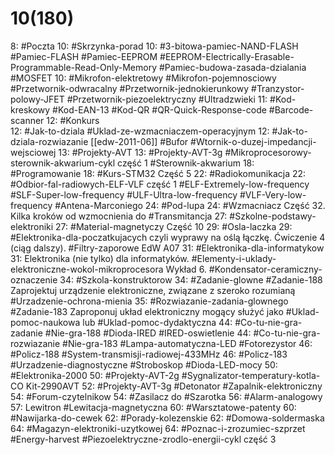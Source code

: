 # 10(180)

8: #Poczta 
10: #Skrzynka-porad 
	10: #3-bitowa-pamiec-NAND-FLASH #Pamiec-FLASH #Pamiec-EEPROM #EEPROM-Electrically-Erasable-Programmable-Read-Only-Memory #Pamiec-budowa-zasada-dzialania #MOSFET 
	10: #Mikrofon-elektretowy #Mikrofon-pojemnosciowy #Przetwornik-odwracalny #Przetwornik-jednokierunkowy #Tranzystor-polowy-JFET #Przetwornik-piezoelektryczny #Ultradzwieki 
	11: #Kod-kreskowy #Kod-EAN-13 #Kod-QR #QR-Quick-Response-code #Barcode-scanner
12: #Konkurs \
	12: #Jak-to-dziala #Uklad-ze-wzmacniaczem-operacyjnym 
	12: #Jak-to-dziala-rozwiazanie [[edw-2011-06]] #Bufor #Wtornik-o-duzej-impedancji-wejsciowej 
13: #Projekty-AVT 
	13: #Projekty-AVT-3g #Mikroprocesorowy-sterownik-akwarium-cykl część 1 #Sterownik-akwarium
18: #Programowanie 
	18: #Kurs-STM32 Część 5
22: #Radiokomunikacja 
	22: #Odbior-fal-radiowych-ELF-VLF część 1 #ELF-Extremely-low-frequency #SLF-Super-low-frequency #ULF-Ultra-low-frequency  #VLF-Very-low-frequency #Antena-Marconiego
24: #Pod-lupa 
	24: #Wzmacniacz Część 32. Kilka kroków od wzmocnienia do #Transmitancja
27: #Szkolne-podstawy-elektroniki 
	27: #Material-magnetyczy Część 10
29: #Osla-laczka 
	29: #Elektronika-dla-poczatkujacych czyli wyprawy na oślą łączkę. Ćwiczenie 4 (ciąg dalszy). #Filtry-zaporowe EdW A07
31: #Elektronika-dla-informatykow 
	31: Elektronika (nie tylko) dla informatyków. #Elementy-i-uklady-elektroniczne-wokol-mikroprocesora Wykład 6. #Kondensator-ceramiczny-oznaczenie 
34: #Szkola-konstruktorow 
	34: #Zadanie-glowne #Zadanie-188  Zaprojektuj urządzenie elektroniczne, związane z szeroko rozumianą #Urzadzenie-ochrona-mienia
	35: #Rozwiazanie-zadania-glownego #Zadanie-183 Zaproponuj układ elektroniczny mogący służyć jako #Uklad-pomoc-naukowa lub #Uklad-pomoc-dydaktyczna 
	44: #Co-tu-nie-gra-zadanie #Nie-gra-188 #Dioda-IRED #IRED-oswietlenie
	44: #Co-tu-nie-gra-rozwiazanie #Nie-gra-183 #Lampa-automatyczna-LED #Fotorezystor 
	46: #Policz-188 #System-transmisji-radiowej-433MHz 
	46: #Policz-183 #Urzadzenie-diagnostyczne #Stroboskop #Dioda-LED-mocy 
50: #Elektronika-2000 
	50: #Projekty-AVT-2g #Sygnalizator-temperatury-kotla-CO Kit-2990AVT
	52: #Projekty-AVT-3g #Detonator #Zapalnik-elektroniczny
54: #Forum-czytelnikow 
	54: #Zasilacz do #Szarotka 
	56: #Alarm-analogowy
	57: Lewitron #Lewitacja-magnetyczna 
60: #Warsztatowe-patenty 
	60: #Nawijarka-do-cewek
62: #Porady-kolezenskie 
	62: #Domowa-soldermaska 
64: #Magazyn-elektroniki-uzytkowej 
	64: #Poznac-i-zrozumiec-szprzet #Energy-harvest #Piezoelektryczne-zrodlo-energii-cykl część 3